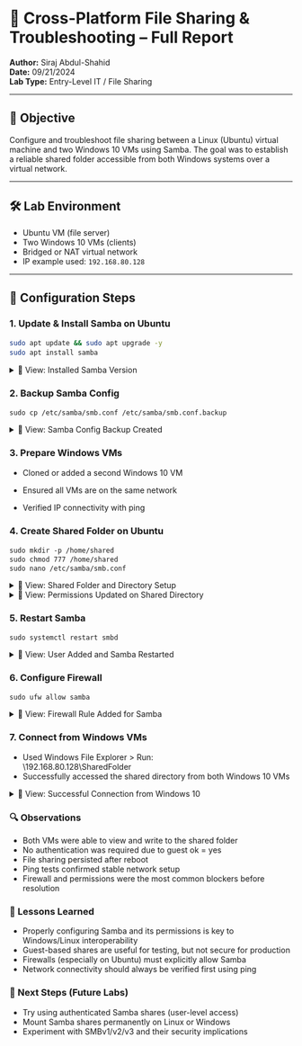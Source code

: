 # 🧪 Cross-Platform File Sharing & Troubleshooting – Full Report

**Author:** Siraj Abdul-Shahid  
**Date:** 09/21/2024  
**Lab Type:** Entry-Level IT / File Sharing

---

## 📝 Objective

Configure and troubleshoot file sharing between a Linux (Ubuntu) virtual machine and two Windows 10 VMs using Samba. The goal was to establish a reliable shared folder accessible from both Windows systems over a virtual network.

---

## 🛠️ Lab Environment

- Ubuntu VM (file server)
- Two Windows 10 VMs (clients)
- Bridged or NAT virtual network
- IP example used: `192.168.80.128`

---

## 🔧 Configuration Steps

### 1. Update & Install Samba on Ubuntu
```bash
sudo apt update && sudo apt upgrade -y
sudo apt install samba
```
<details>
<summary>📸 View: Installed Samba Version</summary>

![Installed Samba version](./images/samba-version.png)

</details>

### 2. Backup Samba Config
```
sudo cp /etc/samba/smb.conf /etc/samba/smb.conf.backup
```
<details>
<summary>📸 View: Samba Config Backup Created</summary>

![Samba config backup created](./images/samba-config-backup.png)

</details>

### 3. Prepare Windows VMs
- Cloned or added a second Windows 10 VM

- Ensured all VMs are on the same network

- Verified IP connectivity with ping

### 4. Create Shared Folder on Ubuntu
```
sudo mkdir -p /home/shared
sudo chmod 777 /home/shared
sudo nano /etc/samba/smb.conf
```
<details>
<summary>📸 View: Shared Folder and Directory Setup</summary>

![Shared directory created and visible](./images/samba-shared-folder-and-directory.png)

</details>

<details>
<summary>📸 View: Permissions Updated on Shared Directory</summary>

![Permissions updated on shared directory](./images/updated-permissions.png)

</details>

### 5. Restart Samba
```
sudo systemctl restart smbd
```
<details>
<summary>📸 View: User Added and Samba Restarted</summary>

![Samba restarted successfully](./images/added-user-restarted-samba.png)

</details>

### 6. Configure Firewall
```
sudo ufw allow samba
```
<details>
<summary>📸 View: Firewall Rule Added for Samba</summary>

![UFW firewall rule added for Samba](./images/updated-firewall-samba-allowed.png)

</details>

### 7. Connect from Windows VMs
- Used Windows File Explorer > Run:  
\\192.168.80.128\SharedFolder  
- Successfully accessed the shared directory from both Windows 10 VMs
<details>
<summary>📸 View: Successful Connection from Windows 10</summary>

![Shared folder accessed from Windows 10 VM](./images/win10-vm-succesful-connection.png)

</details>

### 🔍 Observations
- Both VMs were able to view and write to the shared folder  
- No authentication was required due to guest ok = yes  
- File sharing persisted after reboot  
- Ping tests confirmed stable network setup  
- Firewall and permissions were the most common blockers before resolution  

### 🧠 Lessons Learned
- Properly configuring Samba and its permissions is key to Windows/Linux interoperability  
- Guest-based shares are useful for testing, but not secure for production  
- Firewalls (especially on Ubuntu) must explicitly allow Samba  
- Network connectivity should always be verified first using ping  

### 🧰 Next Steps (Future Labs)
- Try using authenticated Samba shares (user-level access)  
- Mount Samba shares permanently on Linux or Windows  
- Experiment with SMBv1/v2/v3 and their security implications  

